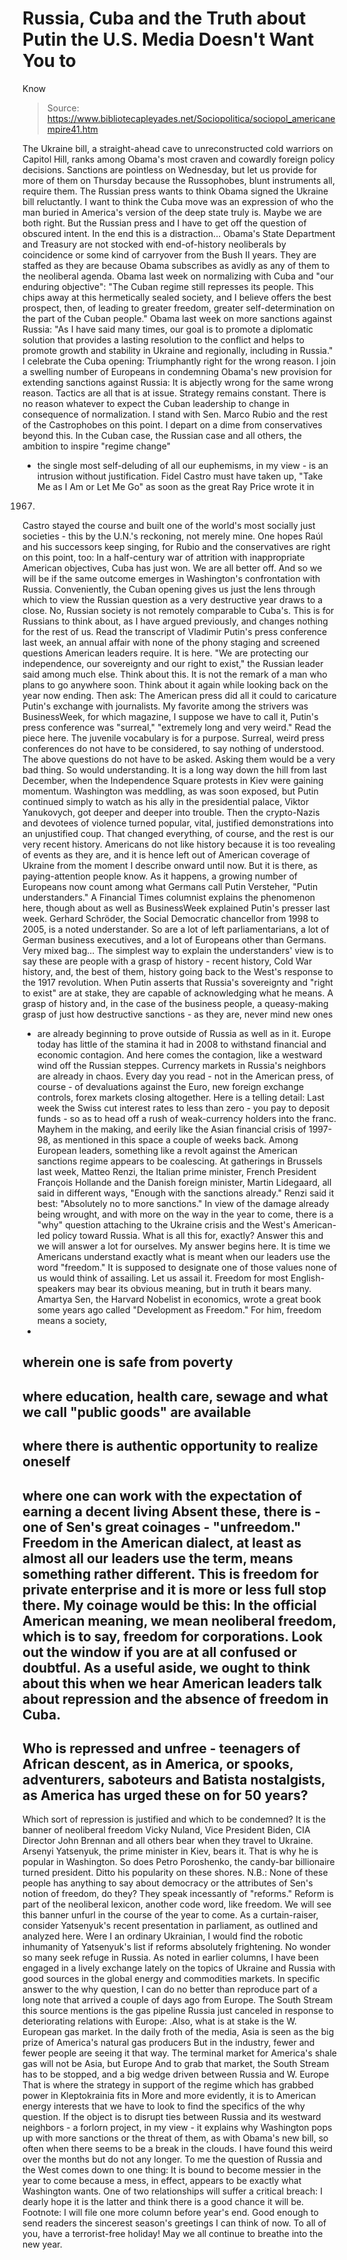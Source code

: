# Russia, Cuba and the Truth about Putin the U.S. Media Doesn't Want You to 
Know

> Source: https://www.bibliotecapleyades.net/Sociopolitica/sociopol_americanempire41.htm

The Ukraine bill, a
straight-ahead cave to unreconstructed cold warriors on
Capitol Hill, ranks among Obama's most craven and cowardly
foreign policy decisions.
Sanctions are pointless on
Wednesday, but let us provide for more of them on Thursday
because the Russophobes, blunt instruments all, require
them.
The Russian press wants to think
Obama signed the Ukraine bill reluctantly. I want to think
the Cuba move was an expression of who the man buried in
America's version of the deep state truly is. Maybe we are
both right. But the Russian press and I have to get off the
question of obscured intent.
In the end this is a
distraction...
Obama's State Department and
Treasury are not stocked with end-of-history neoliberals by
coincidence or some kind of carryover from
the Bush II
years. They are staffed as they are because Obama subscribes
as avidly as any of them to the neoliberal agenda.
Obama last week on normalizing
with Cuba and "our enduring objective":
"The Cuban regime still
represses its people. This chips away at this
hermetically sealed society, and I believe offers the
best prospect, then, of leading to greater freedom,
greater self-determination on the part of the Cuban
people."
Obama last week on more
sanctions against Russia:
"As I have said many times,
our goal is to promote a diplomatic solution that
provides a lasting resolution to the conflict and helps
to promote growth and stability
in Ukraine and
regionally, including in Russia."
I celebrate the Cuba opening:
Triumphantly right for the
wrong reason.
I join a swelling number of
Europeans in condemning Obama's new provision for extending
sanctions against Russia:
It is abjectly wrong for the same
wrong reason. Tactics are all that is at issue. Strategy
remains constant.
There is no reason whatever to
expect the Cuban leadership to change in consequence of
normalization. I stand with Sen. Marco Rubio and the
rest of the Castrophobes on this point.
I depart on a dime from
conservatives beyond this. In the Cuban case, the Russian
case and all others, the ambition to inspire "regime change"
- the single most self-deluding of all our euphemisms, in my
view - is an intrusion without justification.
Fidel Castro must have taken up,
"Take Me as I Am or Let Me
Go" as soon as the great Ray Price wrote it in
1967.
Castro stayed the course and
built one of the world's most socially just societies - this
by the U.N.'s reckoning, not merely mine.
One hopes Raúl and his
successors keep singing, for Rubio and the conservatives are
right on this point, too:
In a half-century war of
attrition with inappropriate American objectives, Cuba
has just won. We are all better off.
And so we will be if the same
outcome emerges in Washington's confrontation with Russia.
Conveniently, the Cuban opening gives us just the lens
through which to view the Russian question as a very
destructive year draws to a close. No, Russian society is not
remotely comparable to Cuba's. This is for Russians to think
about, as I have argued previously, and changes nothing for
the rest of us.
Read the transcript of Vladimir
Putin's press conference last week, an annual affair with
none of the phony staging and screened questions American
leaders require. It is
here.
"We are protecting our
independence, our sovereignty and our right to exist,"
the Russian leader said among much else.
Think about this. It is not the
remark of a man who plans to go anywhere soon. Think about it again while
looking back on the year now ending.
Then ask:
The
American press did all it
could to caricature Putin's exchange with journalists.
My favorite among the strivers
was BusinessWeek, for which
magazine, I suppose we have to
call it, Putin's press conference was "surreal,"
"extremely
long and very weird."
Read the piece
here.
The juvenile vocabulary is for a
purpose. Surreal, weird press conferences do not have to be
considered, to say nothing of understood. The above
questions do not have to be asked. Asking them would be a
very bad thing. So would understanding.
It is a long way down the hill
from last December, when the Independence Square protests in
Kiev were gaining momentum. Washington was meddling, as was
soon exposed, but Putin continued simply to watch as his
ally in the presidential palace, Viktor Yanukovych,
got deeper and deeper into trouble.
Then the crypto-Nazis and
devotees of violence turned popular, vital, justified
demonstrations into an unjustified coup.
That changed everything, of
course, and the rest is our very recent history. Americans
do not like history because it is too revealing of events as
they are, and it is hence left out of American coverage of
Ukraine from the moment I describe onward until now. But it
is there, as paying-attention people know.
As it happens, a growing number
of Europeans now count among what Germans call Putin
Versteher, "Putin understanders."
A Financial Times columnist
explains the phenomenon
here, though about as well
as BusinessWeek explained Putin's presser last week. Gerhard Schröder, the Social Democratic chancellor from 1998 to
2005, is a noted understander.
So are a lot of left
parliamentarians, a lot of German business executives, and a
lot of Europeans other than Germans.
Very mixed bag...
The simplest way to explain the
understanders' view is to say these are people with a grasp
of history - recent history, Cold War history, and, the best
of them, history going back to the West's response to the
1917 revolution.
When Putin asserts that Russia's
sovereignty and "right to exist" are at stake, they are
capable of acknowledging what he means.
A grasp of history and, in the
case of the business people, a queasy-making grasp of just
how destructive sanctions - as they are, never mind new ones
- are already beginning to prove outside of Russia as well
as in it. Europe today has little of the stamina it had in
2008 to withstand financial and economic contagion. And here
comes the contagion, like a westward wind off the Russian
steppes.
Currency markets in Russia's
neighbors are already in chaos.
Every day you read - not in
the American press, of course - of devaluations against the
Euro, new foreign exchange controls, forex markets closing
altogether.
Here is a telling detail:
Last week the Swiss
cut interest rates to less than zero - you pay to deposit
funds - so as to head off a rush of weak-currency holders
into the franc.
Mayhem in the making, and eerily
like the Asian financial crisis of 1997-98, as mentioned in
this space a couple of weeks back.
Among European leaders,
something like a revolt against the American sanctions
regime appears to be coalescing.
At gatherings in Brussels
last week, Matteo Renzi, the Italian prime minister, French
President François Hollande and the Danish foreign minister,
Martin Lidegaard, all said in different ways,
"Enough with
the sanctions already."
Renzi said it best:
"Absolutely no
to more sanctions."
In view of the damage already
being wrought, and with more on the way in the year to come,
there is a "why" question attaching to
the Ukraine crisis
and the West's American-led policy toward Russia.
What is
all this for, exactly? Answer this and we will answer a lot
for ourselves.
My answer begins here. It is
time we Americans understand exactly what is meant when our
leaders use the word "freedom." It is supposed to designate
one of those values none of us would think of assailing. Let
us assail it.
Freedom for most
English-speakers may bear its obvious meaning, but in truth
it bears many.
Amartya Sen, the Harvard
Nobelist in economics, wrote a great book some years ago
called "Development as Freedom."
For him, freedom means a
society,
-
wherein one is safe from poverty
-
where education,
health care, sewage and what we call "public goods" are
available
-
where there is authentic opportunity to realize
oneself
-
where one can work with the expectation of
earning a decent living
Absent these, there is - one of Sen's great coinages - "unfreedom."
Freedom in the American dialect,
at least as almost all our leaders use the term, means
something rather different.
This is freedom for private
enterprise and it is more or less full stop there. My
coinage would be this: In the official American meaning, we
mean neoliberal freedom, which is to say, freedom for
corporations. Look out the window if you are at all confused
or doubtful.
As a useful aside, we ought to
think about this when we hear American leaders talk about
repression and the absence of freedom in Cuba.
-
Who is
repressed and unfree - teenagers of African descent, as in
America, or spooks, adventurers, saboteurs and Batista
nostalgists, as America has urged these on for 50 years?
-
Which sort of repression is justified and which to be
condemned?
It is the
banner of neoliberal freedom Vicky Nuland, Vice President
Biden, CIA Director John Brennan and all others bear when
they travel to Ukraine.
Arsenyi Yatsenyuk, the prime
minister in Kiev, bears it. That is why he is popular in
Washington. So does Petro Poroshenko, the candy-bar
billionaire turned president. Ditto his popularity on these
shores.
N.B.: None of these people has
anything to say about democracy or the attributes of Sen's
notion of freedom, do they? They speak incessantly of
"reforms." Reform is part of the neoliberal lexicon, another
code word, like freedom. We will see this banner unfurl in
the course of the year to come.
As a curtain-raiser, consider
Yatsenyuk's recent presentation in parliament, as outlined
and analyzed
here.
Were I an ordinary Ukrainian, I would find the robotic
inhumanity of Yatsenyuk's list if reforms absolutely
frightening. No wonder so many seek refuge in Russia.
As noted in earlier columns, I
have been engaged in a lively exchange lately on the topics
of Ukraine and Russia with good sources in the global energy
and commodities markets. In specific answer to the why
question, I can do no better than reproduce part of a long
note that arrived a couple of days ago from Europe.
The South Stream this source
mentions is the gas pipeline Russia just canceled in
response to deteriorating relations with Europe:
.Also, what is at stake is
the W. European gas market. In the daily froth of the
media, Asia is seen as the big prize of America's
natural gas producers
But in the industry, fewer and
fewer people are seeing it that way. The terminal market
for America's shale gas will not be Asia, but Europe
And to grab that market, the South Stream has to be
stopped, and a big wedge driven between Russia and W.
Europe
That is where the strategy in support of the
regime which has grabbed power in Kleptokrainia fits
in
More and more evidently, it is
to American energy interests that we have to look to find
the specifics of the why question.
If the object is to
disrupt ties between Russia and its westward neighbors - a
forlorn project, in my view - it explains why Washington
pops up with more sanctions or the threat of them, as with
Obama's new bill, so often when there seems to be a break in
the clouds. I have found this weird over the months but do
not any longer.
To me the question of Russia and
the West comes down to one thing:
It is bound to become
messier in the year to come because a mess, in effect,
appears to be exactly what Washington wants.
One of two
relationships will suffer a critical breach:
I dearly hope it is the
latter and think there is a good chance it will be.
Footnote:
I will file one more column before year's end. Good enough
to send readers the sincerest season's greetings I can think
of now. To all of you, have a terrorist-free holiday! May we
all continue to breathe into the new year.
